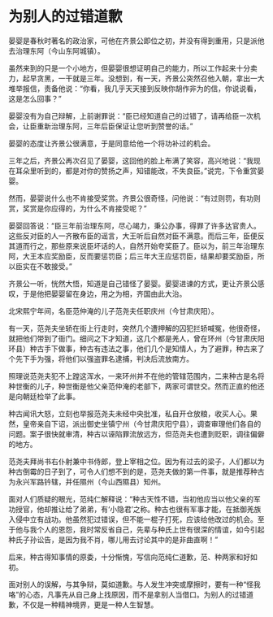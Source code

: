 # 为别人的过错道歉

晏婴是春秋时著名的政治家，可他在齐景公即位之初，并没有得到重用，只是派他去治理东阿（今山东阿城镇）。 

虽然来到的只是一个小地方，但晏婴很想证明自己的能力，所以工作起来十分卖力，起早贪黑，一干就是三年。没想到，有一天，齐景公突然召他入朝，拿出一大堆举报信，责备他说：“你看，我几乎天天接到反映你胡作非为的信，你说说看，这是怎么回事？” 

晏婴没有为自己辩解，上前谢罪说：“臣已经知道自己的过错了，请再给臣一次机会，让臣重新治理东阿，三年后臣保证让您听到赞誉的话。” 

晏婴的态度让齐景公很满意，于是同意给他一个将功补过的机会。 

三年之后，齐景公再次召见了晏婴，这回他的脸上布满了笑容，高兴地说：“我现在耳朵里听到的，都是对你的赞扬之声，知错能改，不失良臣。”说完，下令重赏晏婴。 

然而，晏婴说什么也不肯接受奖赏。齐景公很奇怪，问他说：“有过则罚，有功则赏，奖赏是你应得的，为什么不肯接受呢？” 

晏婴回答说：“臣三年前治理东阿，尽心竭力，秉公办事，得罪了许多达官贵人。这些反对臣的人一齐散布臣的谣言，大王听后自然对臣不满意。而后三年，臣便反其道而行之，那些原来说臣坏话的人，自然开始夸奖臣了。臣以为，前三年治理东阿，大王本应奖励臣，反而要惩罚臣；后三年大王应惩罚臣，结果却要奖励臣，所以臣实在不敢接受。” 

齐景公一听，恍然大悟，知道是自己错怪了晏婴。晏婴进谏的方式，更让齐景公感叹，于是他把晏婴留在身边，用之为相，齐国由此大治。 

北宋熙宁年间，名臣范仲淹的儿子范尧夫任职庆州（今甘肃庆阳）。 

有一天，范尧夫坐轿在街上行走时，突然几个遭押解的囚犯拦轿喊冤，他很奇怪，就把他们带到了衙门。细问之下才知道，这几个都是羌人，曾在环州（今甘肃庆阳环县）种古手下做事，种古有违法之事，他们几个是知情人，为了避罪，种古来了个先下手为强，将他们以强盗罪名逮捕，判决后流放南方。 

照理说范尧夫犯不上蹚这浑水，一来环州并不在他的管辖范围内，二来种古是名将种世衡的儿子，种世衡是他父亲范仲淹的老部下，两家可谓世交。然而正直的他还是向朝廷检举了此事。 

种古闻讯大怒，立刻也举报范尧夫未经中央批准，私自开仓放粮，收买人心。果然，皇帝亲自下诏，派出御史坐镇宁州（今甘肃庆阳宁县），调查审理他们各自的问题。案子很快就审清，种古以诬陷罪流放远方，但范尧夫也遭到贬职，调往偏僻的地方。 

范尧夫拜尚书右仆射兼中书侍郎，登上宰相之位。因为有过去的梁子，人们都以为种古倒霉的日子到了，可令人们想不到的是，范尧夫做的第一件事，就是推荐种古为永兴军路钤辖，并任隰州（今山西隰县）知州。 

面对人们质疑的眼光，范纯仁解释说：“种古天性不错，当初他应当以他父亲的军功授官，他却推让给了弟弟，有‘小隐君’之称。种古也很有军事才能，在抵御羌族入侵中立有战功。他虽然犯过错误，但不能一棍子打死，应该给他改过的机会。至于他与我个人的恩怨，我时常反省自己，先辈与种氏上世有很深的情谊，如今引起种氏子孙讼告，是因为我不肖，哪儿用去讨论其中的是非曲直啊！” 

后来，种古得知事情的原委，十分惭愧，写信向范纯仁道歉，范、种两家和好如初。 

面对别人的误解，与其争辩，莫如道歉。与人发生冲突或摩擦时，要有一种“怪我咯”的心态，凡事先从自己身上找原因，而不是拿别人当借口。为别人的过错道歉，不仅是一种精神境界，更是一种人生智慧。